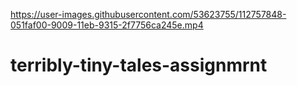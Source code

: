 

https://user-images.githubusercontent.com/53623755/112757848-051faf00-9009-11eb-9315-2f7756ca245e.mp4


# terribly-tiny-tales-assignmrnt
